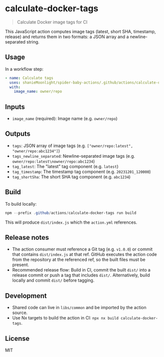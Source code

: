 # calculate-docker-tags

> Calculate Docker image tags for CI

This JavaScript action computes image tags (latest, short SHA, timestamp, release) and returns them in two formats: a JSON array and a newline-separated string.

## Usage

In a workflow step:

```yaml
- name: Calculate tags
  uses: shanieMoonlight/spider-baby-actions/.github/actions/calculate-docker-tags@v1.0.0
  with:
    image_name: owner/repo
```

## Inputs

- `image_name` (required): Image name (e.g. `owner/repo`)

## Outputs

- `tags`: JSON array of image tags (e.g. `["owner/repo:latest", "owner/repo:abc1234"]`)
- `tags_newline_separated`: Newline-separated image tags (e.g. `owner/repo:latest\nowner/repo:abc1234`)
- `tag_latest`: The "latest" tag component (e.g. `latest`)
- `tag_timestamp`: The timestamp tag component (e.g. `20231201_120000`)
- `tag_shortSha`: The short SHA tag component (e.g. `abc1234`)

## Build

To build locally:

```powershell
npm --prefix .github/actions/calculate-docker-tags run build
```

This will produce `dist/index.js` which the `action.yml` references.

## Release notes

- The action consumer must reference a Git tag (e.g. `v1.0.0`) or commit that contains `dist/index.js` at that ref. GitHub executes the action code from the repository at the referenced ref, so the built files must be present.
- Recommended release flow: Build in CI, commit the built `dist/` into a release commit or push a tag that includes `dist/`. Alternatively, build locally and commit `dist/` before tagging.

## Development

- Shared code can live in `libs/common` and be imported by the action source.
- Use Nx targets to build the action in CI: `npx nx build calculate-docker-tags`.

## License

MIT